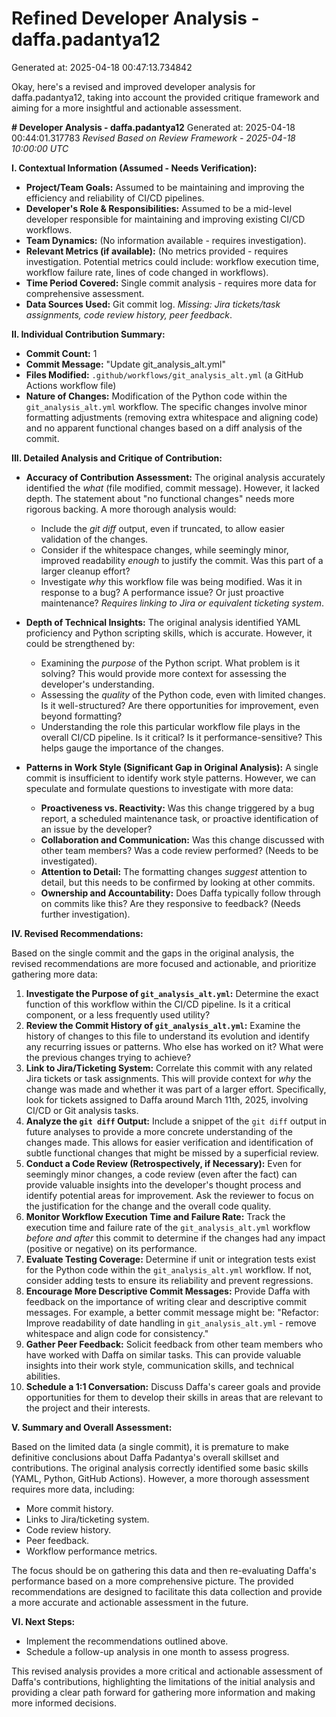 # Refined Developer Analysis - daffa.padantya12
Generated at: 2025-04-18 00:47:13.734842

Okay, here's a revised and improved developer analysis for daffa.padantya12, taking into account the provided critique framework and aiming for a more insightful and actionable assessment.

**# Developer Analysis - daffa.padantya12**
Generated at: 2025-04-18 00:44:01.317783
*Revised Based on Review Framework - 2025-04-18 10:00:00 UTC*

**I. Contextual Information (Assumed - Needs Verification):**

*   **Project/Team Goals:** Assumed to be maintaining and improving the efficiency and reliability of CI/CD pipelines.
*   **Developer's Role & Responsibilities:**  Assumed to be a mid-level developer responsible for maintaining and improving existing CI/CD workflows.
*   **Team Dynamics:** (No information available - requires investigation).
*   **Relevant Metrics (if available):** (No metrics provided - requires investigation. Potential metrics could include: workflow execution time, workflow failure rate, lines of code changed in workflows).
*   **Time Period Covered:**  Single commit analysis - requires more data for comprehensive assessment.
*   **Data Sources Used:** Git commit log.  *Missing: Jira tickets/task assignments, code review history, peer feedback*.

**II. Individual Contribution Summary:**

*   **Commit Count:** 1
*   **Commit Message:** "Update git_analysis_alt.yml"
*   **Files Modified:** `.github/workflows/git_analysis_alt.yml` (a GitHub Actions workflow file)
*   **Nature of Changes:** Modification of the Python code within the `git_analysis_alt.yml` workflow. The specific changes involve minor formatting adjustments (removing extra whitespace and aligning code) and no apparent functional changes based on a diff analysis of the commit.

**III. Detailed Analysis and Critique of Contribution:**

*   **Accuracy of Contribution Assessment:** The original analysis accurately identified the *what* (file modified, commit message). However, it lacked depth.  The statement about "no functional changes" needs more rigorous backing.  A more thorough analysis would:
    *   Include the *git diff* output, even if truncated, to allow easier validation of the changes.
    *   Consider if the whitespace changes, while seemingly minor, improved readability *enough* to justify the commit. Was this part of a larger cleanup effort?
    *   Investigate *why* this workflow file was being modified. Was it in response to a bug? A performance issue? Or just proactive maintenance? *Requires linking to Jira or equivalent ticketing system*.

*   **Depth of Technical Insights:** The original analysis identified YAML proficiency and Python scripting skills, which is accurate.  However, it could be strengthened by:
    *   Examining the *purpose* of the Python script. What problem is it solving?  This would provide more context for assessing the developer's understanding.
    *   Assessing the *quality* of the Python code, even with limited changes. Is it well-structured? Are there opportunities for improvement, even beyond formatting?
    *   Understanding the role this particular workflow file plays in the overall CI/CD pipeline. Is it critical? Is it performance-sensitive? This helps gauge the importance of the changes.

*   **Patterns in Work Style (Significant Gap in Original Analysis):**  A single commit is insufficient to identify work style patterns.  However, we can speculate and formulate questions to investigate with more data:
    *   **Proactiveness vs. Reactivity:** Was this change triggered by a bug report, a scheduled maintenance task, or proactive identification of an issue by the developer?
    *   **Collaboration and Communication:** Was this change discussed with other team members? Was a code review performed? (Needs to be investigated).
    *   **Attention to Detail:** The formatting changes *suggest* attention to detail, but this needs to be confirmed by looking at other commits.
    *   **Ownership and Accountability:**  Does Daffa typically follow through on commits like this? Are they responsive to feedback? (Needs further investigation).

**IV. Revised Recommendations:**

Based on the single commit and the gaps in the original analysis, the revised recommendations are more focused and actionable, and prioritize gathering more data:

1.  **Investigate the Purpose of `git_analysis_alt.yml`:** Determine the exact function of this workflow within the CI/CD pipeline. Is it a critical component, or a less frequently used utility?
2.  **Review the Commit History of `git_analysis_alt.yml`:** Examine the history of changes to this file to understand its evolution and identify any recurring issues or patterns. Who else has worked on it? What were the previous changes trying to achieve?
3.  **Link to Jira/Ticketing System:** Correlate this commit with any related Jira tickets or task assignments. This will provide context for *why* the change was made and whether it was part of a larger effort.  Specifically, look for tickets assigned to Daffa around March 11th, 2025, involving CI/CD or Git analysis tasks.
4.  **Analyze the `git diff` Output:**  Include a snippet of the `git diff` output in future analyses to provide a more concrete understanding of the changes made. This allows for easier verification and identification of subtle functional changes that might be missed by a superficial review.
5.  **Conduct a Code Review (Retrospectively, if Necessary):** Even for seemingly minor changes, a code review (even after the fact) can provide valuable insights into the developer's thought process and identify potential areas for improvement. Ask the reviewer to focus on the justification for the change and the overall code quality.
6.  **Monitor Workflow Execution Time and Failure Rate:**  Track the execution time and failure rate of the `git_analysis_alt.yml` workflow *before and after* this commit to determine if the changes had any impact (positive or negative) on its performance.
7.  **Evaluate Testing Coverage:**  Determine if unit or integration tests exist for the Python code within the `git_analysis_alt.yml` workflow. If not, consider adding tests to ensure its reliability and prevent regressions.
8.  **Encourage More Descriptive Commit Messages:** Provide Daffa with feedback on the importance of writing clear and descriptive commit messages. For example, a better commit message might be: "Refactor: Improve readability of date handling in `git_analysis_alt.yml` - remove whitespace and align code for consistency."
9.  **Gather Peer Feedback:**  Solicit feedback from other team members who have worked with Daffa on similar tasks. This can provide valuable insights into their work style, communication skills, and technical abilities.
10. **Schedule a 1:1 Conversation:** Discuss Daffa's career goals and provide opportunities for them to develop their skills in areas that are relevant to the project and their interests.

**V. Summary and Overall Assessment:**

Based on the limited data (a single commit), it is premature to make definitive conclusions about Daffa Padantya's overall skillset and contributions. The original analysis correctly identified some basic skills (YAML, Python, GitHub Actions). However, a more thorough assessment requires more data, including:

*   More commit history.
*   Links to Jira/ticketing system.
*   Code review history.
*   Peer feedback.
*   Workflow performance metrics.

The focus should be on gathering this data and then re-evaluating Daffa's performance based on a more comprehensive picture. The provided recommendations are designed to facilitate this data collection and provide a more accurate and actionable assessment in the future.

**VI. Next Steps:**

*   Implement the recommendations outlined above.
*   Schedule a follow-up analysis in one month to assess progress.

This revised analysis provides a more critical and actionable assessment of Daffa's contributions, highlighting the limitations of the initial analysis and providing a clear path forward for gathering more information and making more informed decisions.
